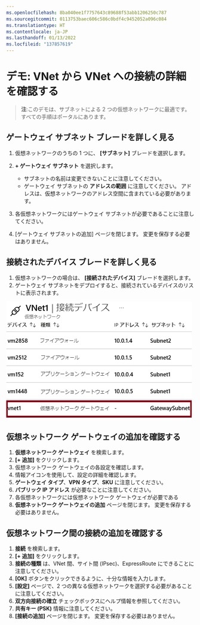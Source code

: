 ```yaml
---
ms.openlocfilehash: 8ba040ee1f7757643c89688f53abb1206250c787
ms.sourcegitcommit: 0113753baec606c586c0bdf4c9452052a096c084
ms.translationtype: HT
ms.contentlocale: ja-JP
ms.lasthandoff: 01/13/2022
ms.locfileid: "137857619"
---
```

# <a name="demonstration-explore-vnet-to-vnet-connections"></a>デモ: VNet から VNet への接続の詳細を確認する

>**注**:このデモは、サブネットによる 2 つの仮想ネットワークに最適です。 すべての手順はポータルにあります。 

## <a name="explore-the-gateway-subnet-blade"></a>ゲートウェイ サブネット ブレードを詳しく見る

1. 仮想ネットワークのうちの 1 つに、 **[サブネット]** ブレードを選択します。
1. **+ ゲートウェイ サブネット** を選択します。

    - サブネットの名前は変更できないことに注意してください。  
    - ゲートウェイ サブネットの **アドレスの範囲** に注意してください。 アドレスは、仮想ネットワークのアドレス空間に含まれている必要があります。 

1. 各仮想ネットワークにはゲートウェイ サブネットが必要であることに注意してください。 
1. [ゲートウェイ サブネットの追加] ページを閉じます。 変更を保存する必要はありません。

## <a name="explore-the-connected-devices-blade"></a>接続されたデバイス ブレードを詳しく見る

1. 仮想ネットワークの場合は、 **[接続されたデバイス]** ブレードを選択します。
2. ゲートウェイ サブネットをデプロイすると、接続されているデバイスのリストに表示されます。

![ゲートウェイ サブネットを示す接続デバイスのスクリーンショット。](Images/connecteddevices.png)

## <a name="explore-adding-a-virtual-network-gateway"></a>仮想ネットワーク ゲートウェイの追加を確認する

1. **仮想ネットワーク ゲートウェイ** を検索します。
2. **[+ 追加]** をクリックします。
3. 仮想ネットワーク ゲートウェイの各設定を確認します。
4. 情報アイコンを使用して、設定の詳細を確認します。
5. **ゲートウェイ タイプ**、**VPN タイプ**、**SKU** に注意してください。 
6. **パブリック IP アドレス** が必要なことに注意してください。
7. 各仮想ネットワークには仮想ネットワーク ゲートウェイが必要である 
8. **仮想ネットワーク ゲートウェイの追加** ページを閉じます。 変更を保存する必要はありません。 

## <a name="explore-adding-a-connection-between-the-virtual-networks"></a>仮想ネットワーク間の接続の追加を確認する

1. **接続** を検索します。
2. **[+ 追加]** をクリックします。
3. **接続の種類** は、VNet 間、サイト間 (IPsec)、ExpressRoute にできることに注意してください。
4. **[OK]** ボタンをクリックできるように、十分な情報を入力します。
5. **[設定]** ページで、2 つの異なる仮想ネットワークを選択する必要があることに注意してください。
6. **双方向接続の確立** チェックボックスにヘルプ情報を参照してください。
7. **共有キー (PSK)** 情報に注意してください。
8. **[接続の追加]** ページを閉じます。 変更を保存する必要はありません。 